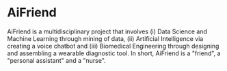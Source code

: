 # AiFriend
 AiFriend is a multidisciplinary project that involves (i) Data Science and Machine Learning through mining of data, (ii) Artificial Intelligence via creating a voice chatbot and (iii) Biomedical Engineering through designing and assembling a wearable diagnostic tool. In short, AiFriend is a "friend", a "personal assistant" and a "nurse".
